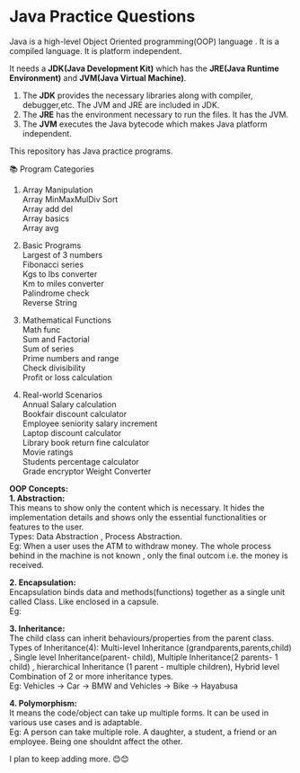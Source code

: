 #   Java Practice Questions

Java is a high-level Object Oriented programming(OOP) language . 
 It is a compiled language. It is platform independent.    

It needs a **JDK(Java Development Kit)** which has the **JRE(Java Runtime Environment)** and **JVM(Java Virtual Machine)**.
1. The **JDK** provides the necessary libraries along with compiler, debugger,etc. The JVM and JRE are included in JDK. 
2. The **JRE** has the environment necessary to run the files. It has the JVM.
3. The **JVM** executes the Java bytecode which makes Java platform independent.

This repository has Java practice programs.    


📚 Program Categories  
  
1. Array Manipulation  
Array MinMaxMulDiv Sort  
Array add del  
Array basics  
Array avg  
  
2. Basic Programs   
Largest of 3 numbers  
Fibonacci series  
Kgs to lbs converter  
Km to miles converter  
Palindrome check  
Reverse String  
  
3. Mathematical Functions  
Math func  
Sum and Factorial  
Sum of series  
Prime numbers and range  
Check divisibility  
Profit or loss calculation  
  
4. Real-world Scenarios  
Annual Salary calculation  
Bookfair discount calculator  
Employee seniority salary increment  
Laptop discount calculator  
Library book return fine calculator  
Movie ratings  
Students percentage calculator  
Grade encryptor
Weight Converter  

**OOP Concepts:**  
**1. Abstraction:**  
This means to show only the content which is necessary. It hides the implementation details and shows only the essential functionalities or features to the user.  
Types: Data Abstraction , Process Abstraction.  
Eg: When a user uses the ATM to withdraw money. The whole process behind in the machine is not known , only the final outcom i.e. the money is received.  


**2. Encapsulation:**  
Encapsulation binds data and methods(functions) together as a single unit called Class. Like enclosed in a capsule.  
Eg: 

**3. Inheritance:**  
The child class can inherit behaviours/properties from the parent class.  
Types of Inheritance(4): Multi-level Inheritance (grandparents,parents,child) , Single level Inheritance(parent- child), Multiple Inheritance(2 parents- 1 child) , hierarchical Inheritance (1 parent - multiple children), Hybrid level Combination of 2 or more inheritance types.    
Eg: Vehicles -> Car -> BMW and  Vehicles -> Bike -> Hayabusa  

**4. Polymorphism:**  
It means the code/object can take up multiple forms. It can be used in various use cases and is adaptable.  
Eg: A person can take multiple role. A daughter, a student, a friend or an employee. Being one shouldnt affect the other.   

  
I plan to keep adding more. 😊😊  
